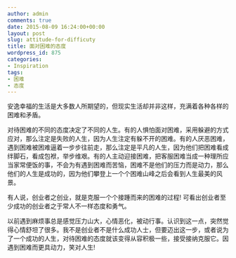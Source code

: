 ```yaml
---
author: admin
comments: true
date: 2015-08-09 16:24:00+00:00
layout: post
slug: attitude-for-difficuty
title: 面对困难的态度
wordpress_id: 875
categories:
- Inspiration
tags:
- 困难
- 态度
---
```




安逸幸福的生活是大多数人所期望的，但现实生活却并非这样，充满着各种各样的困难和矛盾。

对待困难的不同的态度决定了不同的人生。有的人惧怕面对困难，采用躲避的方式应对，那么注定是失败的人生，因为人生注定有躲不开的困难。有的人厌恶困难，遇到困难被困难逼着一步步往前走，那么注定是平凡的人生，因为他们把困难看成绊脚石，看成包袱，举步维艰。有的人主动迎接困难，把客服困难当成一种理所应当家常便饭的事，不会为有遇到困难而苦恼，困难不是他们的压力而是动力，那么他们的人生是成功的，因为他们攀登上一个个困难山峰之后会看到人生最美的风景。

有人说，创业者之创业，就是克服一个个接踵而来的困难的过程! 可看出创业者至少成功的创业者之于常人不一样态度和勇气。

以前遇到麻烦事总是感觉压力山大，心情恶化，被动行事。认识到这一点，突然觉得心情舒坦了很多。我不是创业者不是什么成功人士，但要迈出这一步，或者说为了一个成功的人生，对待困难的态度就该变得从容积极一些，接受接纳克服它。因遇到困难而更具动力，笑对人生!


